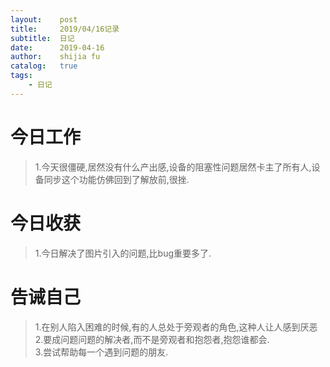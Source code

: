 ```yaml
---
layout:    post
title:     2019/04/16记录
subtitle:  日记
date:      2019-04-16
author:    shijia fu
catalog:   true
tags:
    - 日记
---
```


# 今日工作   
> 1.今天很僵硬,居然没有什么产出感,设备的阻塞性问题居然卡主了所有人,设备同步这个功能仿佛回到了解放前,很挫.

# 今日收获   
> 1.今日解决了图片引入的问题,比bug重要多了.

# 告诫自己    
> 1.在别人陷入困难的时候,有的人总处于旁观者的角色,这种人让人感到厌恶    
> 2.要成问题问题的解决者,而不是旁观者和抱怨者,抱怨谁都会.    
> 3.尝试帮助每一个遇到问题的朋友.   

